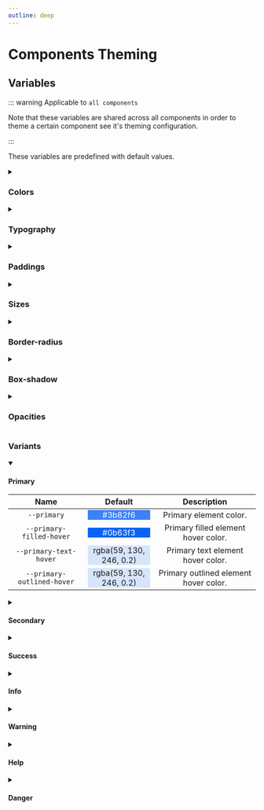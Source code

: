 ```yaml
---
outline: deep
---
```


# Components Theming

## Variables

::: warning Applicable to `all components`

Note that these variables are shared across all components in order to theme a certain component see it's theming configuration.

:::

These variables are predefined with default values.

<details class="custom-block collapse details">
<summary class="collapsible-header">

### Colors

</summary>
<div class="full-width d-table">

|       Name       |                                     Default                                      |     Description     |
| :--------------: | :------------------------------------------------------------------------------: | :-----------------: |
| `--text-primary` | <div style="background-color:white"><span style="color:black">white</span></div> | Primary text color. |

</div>
</details>

<details class="custom-block collapse details">
<summary class="collapsible-header">

### Typography

</summary>
<div class="full-width d-table">

|    Name     |                  Default                   |    Description    |
| :---------: | :----------------------------------------: | :---------------: |
| `--sm-font` | <span class="text--green">0.875 rem</span> | Small font size.  |
| `--sm-font` |   <span class="text--green">1 rem</span>   | Normal font size. |
| `--lg-font` | <span class="text--green">1.125 rem</span> | Large font size.  |

</div>
</details>

<details class="custom-block collapse details">
<summary class="collapsible-header">

### Paddings

</summary>
<div class="full-width d-table">

|      Name      |                  Default                   |       Description       |
| :------------: | :----------------------------------------: | :---------------------: |
| `--sm-padding` | <span class="text--green">0.375 rem</span> | Small element padding.  |
| `--sm-padding` |  <span class="text--green">0.5 rem</span>  | Normal element padding. |
| `--lg-padding` | <span class="text--green">0.625 rem</span> | Large element padding.  |

</div>
</details>

<details class="custom-block collapse details">
<summary class="collapsible-header">

### Sizes

</summary>
<div class="full-width d-table">

|    Name     |                 Default                  |                                     Description                                     |
| :---------: | :--------------------------------------: | :---------------------------------------------------------------------------------: |
| `--sm-size` | <span class="text--green">1.5 rem</span> | Small element minimum size <span class="VPBadge tip">min-height & min-width</span>  |
| `--sm-size` |  <span class="text--green">2 rem</span>  | Normal element minimum size <span class="VPBadge tip">min-height & min-width</span> |
| `--lg-size` | <span class="text--green">2.5 rem</span> | Large element minimum size <span class="VPBadge tip">min-height & min-width</span>  |

</div>
</details>

<details class="custom-block collapse details">
<summary class="collapsible-header">

### Border-radius

</summary>
<div class="full-width d-table">

|        Name        |                  Default                  |          Description           |
| :----------------: | :---------------------------------------: | :----------------------------: |
| `--border-radius`  | <span class="text--green">0.25 rem</span> | Default element border-radius. |
| `--rounded-radius` |  <span class="text--green">2 rem</span>   | Rounded element border-radius. |

</div>
</details>

<details class="custom-block collapse details">
<summary class="collapsible-header">

### Box-shadow

</summary>
<div class="full-width d-table">

|       Name        |                               Default                               |        Description         |
| :---------------: | :-----------------------------------------------------------------: | :------------------------: |
| `--raised-shadow` | <span class="text--green">1px 1px 3px 2px rgba(0, 0, 0, 0.3)</span> | Raised element box-shadow. |

</div>
</details>

<details class="custom-block collapse details">
<summary class="collapsible-header">

### Opacities

</summary>
<div class="full-width d-table">

|         Name         |               Default                |        Description        |
| :------------------: | :----------------------------------: | :-----------------------: |
| `--disabled-opacity` | <span class="text--green">0.6</span> | Disabled element opacity. |
| `--loading-opacity`  | <span class="text--green">0.8</span> | Loading element opacity.  |

</div>
</details>

### Variants

<details class="custom-block collapse details" open>
<summary class="collapsible-header">

#### Primary

</summary>
<div class="full-width d-table">

|            Name            |                                             Default                                              |              Description              |
| :------------------------: | :----------------------------------------------------------------------------------------------: | :-----------------------------------: |
|        `--primary`         |       <div style="background-color:#3b82f6"><span style="color:white">#3b82f6</span></div>       |        Primary element color.         |
|  `--primary-filled-hover`  |       <div style="background-color:#0b63f3"><span style="color:white">#0b63f3</span></div>       |  Primary filled element hover color.  |
|   `--primary-text-hover`   | <div style="background-color:rgba(59, 130, 246, 0.2)"><span>rgba(59, 130, 246, 0.2)</span></div> |   Primary text element hover color.   |
| `--primary-outlined-hover` | <div style="background-color:rgba(59, 130, 246, 0.2)"><span>rgba(59, 130, 246, 0.2)</span></div> | Primary outlined element hover color. |

</div>
</details>

<details class="custom-block collapse details">
<summary class="collapsible-header">

#### Secondary

</summary>
<div class="full-width d-table">

|             Name             |                                            Default                                             |               Description               |
| :--------------------------: | :--------------------------------------------------------------------------------------------: | :-------------------------------------: |
|        `--secondary`         |      <div style="background-color:#475569"><span style="color:white">#475569</span></div>      |        Secondary element color.         |
|  `--secondary-filled-hover`  |      <div style="background-color:#323c4b"><span style="color:white">#323c4b</span></div>      |  Secondary filled element hover color.  |
|   `--secondary-text-hover`   | <div style="background-color:rgba(71, 85, 105, 0.2)"><span>rgba(71, 85, 105, 0.2)</span></div> |   Secondary text element hover color.   |
| `--secondary-outlined-hover` | <div style="background-color:rgba(71, 85, 105, 0.2)"><span>rgba(71, 85, 105, 0.2)</span></div> | Secondary outlined element hover color. |

</div>
</details>

<details class="custom-block collapse details">
<summary class="collapsible-header">

#### Success

</summary>
<div class="full-width d-table">

|            Name            |                                            Default                                             |              Description              |
| :------------------------: | :--------------------------------------------------------------------------------------------: | :-----------------------------------: |
|        `--success`         |      <div style="background-color:#22c55e"><span style="color:white">#22c55e</span></div>      |        Success element color.         |
|  `--success-filled-hover`  |      <div style="background-color:#1a9a49"><span style="color:white">#1a9a49</span></div>      |  Success filled element hover color.  |
|   `--success-text-hover`   | <div style="background-color:rgba(34, 197, 94, 0.2)"><span>rgba(34, 197, 94, 0.2)</span></div> |   Success text element hover color.   |
| `--success-outlined-hover` | <div style="background-color:rgba(34, 197, 94, 0.2)"><span>rgba(34, 197, 94, 0.2)</span></div> | Success outlined element hover color. |

</div>
</details>

<details class="custom-block collapse details">
<summary class="collapsible-header">

#### Info

</summary>
<div class="full-width d-table">

|          Name           |                                            Default                                             |            Description             |
| :---------------------: | :--------------------------------------------------------------------------------------------: | :--------------------------------: |
|        `--info`         |      <div style="background-color:#0099ff"><span style="color:white">#0099ff</span></div>      |        Info element color.         |
|  `--info-filled-hover`  |      <div style="background-color:#007acc"><span style="color:white">#007acc</span></div>      |  Info filled element hover color.  |
|   `--info-text-hover`   | <div style="background-color:rgba(0, 153, 255, 0.2)"><span>rgba(0, 153, 255, 0.2)</span></div> |   Info text element hover color.   |
| `--info-outlined-hover` | <div style="background-color:rgba(0, 153, 255, 0.2)"><span>rgba(0, 153, 255, 0.2)</span></div> | Info outlined element hover color. |

</div>
</details>

<details class="custom-block collapse details">
<summary class="collapsible-header">

#### Warning

</summary>
<div class="full-width d-table">

|            Name            |                                            Default                                             |              Description              |
| :------------------------: | :--------------------------------------------------------------------------------------------: | :-----------------------------------: |
|        `--warning`         |      <div style="background-color:#ffa400"><span style="color:white">#ffa400</span></div>      |        Warning element color.         |
|  `--warning-filled-hover`  |      <div style="background-color:#cc8300"><span style="color:white">#cc8300</span></div>      |  Warning filled element hover color.  |
|   `--warning-text-hover`   | <div style="background-color:rgba(255, 164, 0, 0.2)"><span>rgba(255, 164, 0, 0.2)</span></div> |   Warning text element hover color.   |
| `--warning-outlined-hover` | <div style="background-color:rgba(255, 164, 0, 0.2)"><span>rgba(255, 164, 0, 0.2)</span></div> | Warning outlined element hover color. |

</div>
</details>

<details class="custom-block collapse details">
<summary class="collapsible-header">

#### Help

</summary>
<div class="full-width d-table">

|          Name           |                                             Default                                              |            Description             |
| :---------------------: | :----------------------------------------------------------------------------------------------: | :--------------------------------: |
|        `--help`         |       <div style="background-color:#a855f7"><span style="color:white">#a855f7</span></div>       |        Help element color.         |
|  `--help-filled-hover`  |       <div style="background-color:#8f24f5"><span style="color:white">#8f24f5</span></div>       |  Help filled element hover color.  |
|   `--help-text-hover`   | <div style="background-color:rgba(168, 85, 247, 0.2)"><span>rgba(168, 85, 247, 0.2)</span></div> |   Help text element hover color.   |
| `--help-outlined-hover` | <div style="background-color:rgba(168, 85, 247, 0.2)"><span>rgba(168, 85, 247, 0.2)</span></div> | Help outlined element hover color. |

</div>
</details>

<details class="custom-block collapse details">
<summary class="collapsible-header">

#### Danger

</summary>
<div class="full-width d-table">

|           Name            |                                            Default                                             |             Description              |
| :-----------------------: | :--------------------------------------------------------------------------------------------: | :----------------------------------: |
|        `--danger`         |      <div style="background-color:#ed2c2c"><span style="color:white">#ed2c2c</span></div>      |        Danger element color.         |
|  `--danger-filled-hover`  |      <div style="background-color:#d41212"><span style="color:white">#d41212</span></div>      |  Danger filled element hover color.  |
|   `--danger-text-hover`   | <div style="background-color:rgba(237, 44, 44, 0.2)"><span>rgba(237, 44, 44, 0.2)</span></div> |   Danger text element hover color.   |
| `--danger-outlined-hover` | <div style="background-color:rgba(237, 44, 44, 0.2)"><span>rgba(237, 44, 44, 0.2)</span></div> | Danger outlined element hover color. |

</div>
</details>
